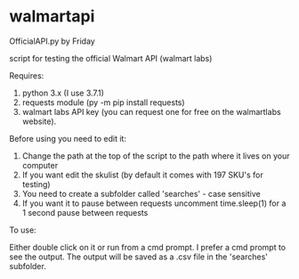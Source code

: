 # walmartapi

OfficialAPI.py
by Friday

script for testing the official Walmart API (walmart labs)

Requires:

1.  python 3.x (I use 3.7.1)
2.  requests module (py -m pip install requests)
3.  walmart labs API key (you can request one for free on the walmartlabs website).

Before using you need to edit it:

1)  Change the path at the top of the script to the path where it lives on your computer
2)  If you want edit the skulist (by default it comes with 197 SKU's for testing)
3)  You need to create a subfolder called 'searches' - case sensitive
4)  If you want it to pause between requests uncomment time.sleep(1) for a 1 second pause between requests

To use:

Either double click on it or run from a cmd prompt.  I prefer a cmd prompt to see the output.  The output will be saved as a .csv file in the 'searches' subfolder.

